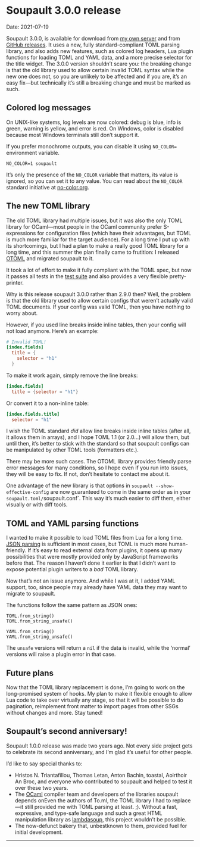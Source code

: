 <h1 id="post-title">Soupault 3.0.0 release</h1>

<p>Date: <time id="post-date">2021-07-19</time> </p>

<p id="post-excerpt">
Soupault 3.0.0, is available for download from <a href="https://files.baturin.org/software/soupault/3.0.0">my own server</a>
and from <a href="https://github.com/dmbaturin/soupault/releases/tag/3.0.0">GitHub releases</a>.
It uses a new, fully standard-compliant TOML parsing library, and also adds new features, such as colored log headers,
Lua plugin functions for loading TOML and YAML data, and a more precise selector for the title widget.
The 3.0.0 version shouldn’t scare you: the breaking change is that the old library used to allow certain invalid
TOML syntax while the new one does not, so you are unlikely to be affected and if you are, it’s an easy fix—but technically
it’s still a breaking change and must be marked as such.
</p>

## Colored log messages

On UNIX-like systems, log levels are now colored: debug is blue, info is green, warning is yellow, and error is red.
On Windows, color is disabled because most Windows terminals still don’t support it.

If you prefer monochrome outputs, you can disable it using `NO_COLOR=` environment variable.

```
NO_COLOR=1 soupault
```

It’s only the presence of the `NO_COLOR` variable that matters, its value is ignored, so you can set it to any value.
You can read about the `NO_COLOR` standard initiative at [no-color.org](https://no-color.org).

## The new TOML library

The old TOML library had multiple issues, but it was also the only TOML library for OCaml—most people in the OCaml community
prefer S-expressions for configuration files (which have their advantages, but TOML is much more familiar for the target audience).
For a long time I put up with its shortcomings, but I had a plan to make a really good TOML library for a long time,
and this summer the plan finally came to frutition: I released [OTOML](https://opam.ocaml.org/packages/otoml/)
and migrated soupault to it.

It took a lot of effort to make it fully compliant with the TOML spec, but now it passes all tests in the 
[test suite](https://github.com/BurntSushi/toml-test) and also provides a very flexible pretty-printer.

Why is this release soupault 3.0.0 rather than 2.9.0 then? Well, the problem is that the old library
used to allow certain configs that weren’t actually valid TOML documents. If your config was valid TOML,
then you have nothing to worry about.

However, if you used line breaks inside inline tables, then your config will not load anymore. Here’s an example:

```toml
# Invalid TOML!
[index.fields]
  title = {
    selector = "h1"
  }
```

To make it work again, simply remove the line breaks:

```toml
[index.fields]
  title = {selector = "h1"}
```

Or convert it to a non-inline table:

```toml
[index.fields.title]
  selector = "h1"
```

I wish the TOML standard _did_ allow line breaks inside inline tables (after all, it allows them in arrays),
and I hope TOML 1.1 (or 2.0...) will allow them, but until then, it’s better to stick with the standard
so that soupault configs can be manipulated by other TOML tools (formatters etc.).

There may be more such cases. The OTOML library provides friendly parse error messages for many conditions,
so I hope even if you run into issues, they will be easy to fix. If not, don’t hesitate to contact me about it.

One advantage of the new library is that options in `soupault --show-effective-config` are now guaranteed to come
in the same order as in your `soupault.toml/`soupault.conf`. This way it’s much easier to diff them,
either visually or with diff tools.

## TOML and YAML parsing functions

I wanted to make it possible to load TOML files from Lua for a long time.
[JSON parsing](/reference-manual/#JSON) is sufficient in most cases, but TOML is much more human-friendly.
If it’s easy to read external data from plugins, it opens up many possibilities that were mostly provided
only by JavaScript frameworks before that. The reason I haven’t done it earlier is that I didn’t want
to expose potential plugin writers to a _bad_ TOML library.

Now that’s not an issue anymore. And while I was at it, I added YAML support, too, since people may already
have YAML data they may want to migrate to soupault.

The functions follow the same pattern as JSON ones:

```
TOML.from_string()
TOML.from_string_unsafe()

YAML.from_string()
YAML.from_string_unsafe()
```

The `unsafe` versions will return a `nil` if the data is invalid, while the ‘normal’ versions will raise
a plugin error in that case.

## Future plans

Now that the TOML library replacement is done, I’m going to work on the long-promised system of hooks.
My plan to make it flexible enough to allow Lua code to take over virtually any stage, so that
it will be possible to do pagination, reimplement front matter to import pages from other SSGs without changes
and more. Stay tuned!

## Soupault’s second anniversary!

Soupault 1.0.0 release was made two years ago. Not every side project gets to celebrate its second anniversary,
and I’m glad it’s useful for other people.

I’d like to say special thanks to:

* Hristos N. Triantafillou, Thomas Letan, Anton Bachin, toastal, Aoirthoir An Broc, and everyone who contributed to soupault and helped to test it over these two years.
* The [OCaml](https://ocaml.org) compiler team and developers of the libraries soupault depends on<fn>Even the authors of To.ml, the TOML library I had to replace—it still provided me with TOML parsing at least. ;)</fn>. Without a fast, expressive, and type-safe language and such a great HTML manipulation library as [lambdasoup](https://github.com/aantron/lambdasoup), this project wouldn’t be possible.
* The now-defunct bakery that, unbestknown to them, provided fuel for initial development.



<hr>
<div id="footnotes"> </div>
